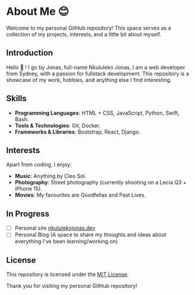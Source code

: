 # About Me 😊

Welcome to my personal GitHub repository! This space serves as a collection of my projects, interests, and a little bit about myself.

## Introduction

Hello 👋 ! I go by Jonas, full-name Nkululeko Jonas, I am a web developer from Sydney, with a passion for fullstack development. This repository is a showcase of my work, hobbies, and anything else I find interesting.

## Skills

- **Programming Languages**: HTML + CSS, JavaScript, Python, Swift, Bash.
- **Tools & Technologies**: Git, Docker.
- **Frameworks & Libraries**: Bootstrap, React, Django.

## Interests

Apart from coding, I enjoy:
- **Music**: Anything by Cleo Sol.
- **Photography**: Street photography (currently shooting on a Lecia Q3 + iPhone 15).
- **Movies**: My favourites are Goodfellas and Past Lives.

## In Progress
- [ ] Personal site [nkululekojonas.dev](https://www.nkululekojonas.dev)
- [ ] Personal Blog (A space to share my thoughts and ideas about everything I've been learning/working on)

## License

This repository is licensed under the [MIT License](LICENSE).

Thank you for visiting my personal GitHub repository!
